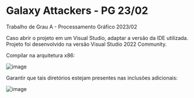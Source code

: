 # Galaxy Attackers - PG 23/02
 Trabalho de Grau A - Processamento Gráfico 2023/02

Caso abrir o projeto em um Visual Studio, adaptar a versão da IDE utilizada. Projeto foi desenvolvido na versão Visual Studio 2022 Community.

Compilar na arquitetura x86:

![image](https://github.com/pedro-gerhardt/GalaxyAttackers-PG23.02/assets/74626607/75e152bc-92de-41c7-950e-20be2a5cdde6)

Garantir que tais diretórios estejam presentes nas inclusões adicionais:

![image](https://github.com/pedro-gerhardt/GalaxyAttackers-PG23.02/assets/74626607/de5b3876-17fa-438a-9d74-fe81176dfcba)

